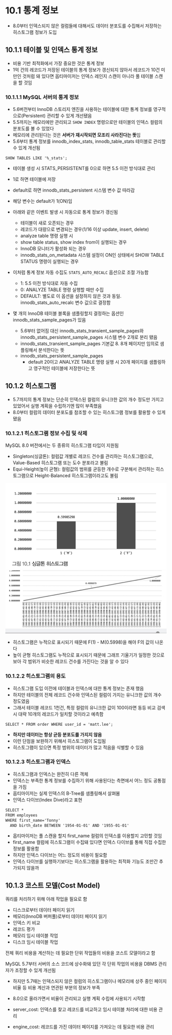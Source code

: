 # 10.1 통계 정보

- 8.0부터 인덱스되지 않은 컬럼들에 대해서도 데이터 분포도를 수집해서 저장하는 히스토그램 정보가 도입

## 10.1.1 테이블 및 인덱스 통계 정보

- 비용 기반 최적화에서 가장 중요한 것은 통계 정보
- 1억 건의 레코드가 저장된 테이블의 통계 정보가 갱신되지 않아서 레코드가 10건 미만인 것처럼 돼 있다면 옵티마이저는 인덱스 레인지 스캔이 아니라 풀 테이블 스캔을 할 것임


### 10.1.1.1 MySQL 서버의 통계 정보

- 5.6버전부터 InnoDB 스토리지 엔진을 사용하는 테이블에 대한 통계 정보를 영구적으로(Persistent) 관리할 수 있게 개선됐음
- 5.5까지는 메모리에만 관리되고 `SHOW INDEX` 명령으로만 테이블의 인덱스 컬럼의 분포도를 볼 수 있었다
- 메모리에 관리된다는 것은 **서버가 재시작되면 모조리 사라진다는 뜻**임
- 5.6부터 통계 정보를 innodb_index_stats, innodb_table_stats 테이블로 관리할 수 있게 개선됨

```mysql
SHOW TABLES LIKE '%_stats';
```

- 테이블 생성 시 STATS_PERSISTENT를 0으로 하면 5.5 이전 방식대로 관리
- 1로 하면 테이블에 저장
- default로 하면 innodb_stats_persistent 시스템 변수 값 따라감
- 해당 변수는 default가 1(ON)임
- 아래와 같은 이벤트 발생 시 자동으로 통계 정보가 갱신됨
  - 테이블이 새로 오픈되는 경우
  - 레코드가 대량으로 변경되는 경우(1/16 이상 update, insert, delete)
  - analyze table 명령 실행 시
  - show table status, show index from이 실행되는 경우
  - InnoDB 모니터가 활성화 되는 경우
  - innodb_stats_on_metadata 시스템 설정이 ON인 상태에서 SHOW TABLE STATUS 명령이 실행되는 경우


- 이처럼 통계 정보 자동 수집도 `STATS_AUTO_RECALC` 옵션으로 조절 가능함
  - 1: 5.5 이전 방식대로 자동 수집
  - 0: ANALYZE TABLE 명령 실행할 때만 수집
  - DEFAULT: 별도로 이 옵션을 설정하지 않은 것과 동일. innodb_stats_auto_recalc 변수 값으로 결정함

- 몇 개의 InnoDB 테이블 블록을 샘플링할지 결정하는 옵션인 innodb_stats_sample_pages가 있음
  - 5.6부터 없어짐 대신 innodb_stats_transient_sample_pages와 innodb_stats_persistent_sample_pages 시스템 변수 2개로 분리 됐음
  - innodb_stats_transient_sample_pages 기본값 8. 8개 페이지만 임의로 샘플링해서 분석한다는 뜻
  - innodb_stats_persistent_sample_pages
    - default 20이고 ANALYZE TABLE 명령 실행 시 20개 페이지를 샘플링하고 영구적인 테이블에 저장한다는 뜻

## 10.1.2 히스토그램

- 5.7까지의 통계 정보는 단순히 인덱스된 컬럼의 유니크한 값의 개수 정도만 가지고 있었어서 실행 계획을 수립하기엔 많이 부족했음
- 8.0부터 컬럼의 데이터 분포도를 참조할 수 있는 히스토그램 정보를 활용할 수 있게 됐음

### 10.1.2.1 히스토그램 정보 수집 및 삭제

MySQL 8.0 버전에서는 두 종류의 히스토그램 타입이 지원됨
  - Singleton(싱글톤): 컬럼값 개별로 레코드 건수를 관리하는 히스토그램으로, Value-Based 히스토그램 또는 도수 분포라고 불림
  - Equi-Height(높이 균형): 컬럼값의 범위를 균등한 개수로 구분해서 관리하는 히스토그램으로 Height-Balanced 히스토그램이라고도 불림

![](2023-07-25-19-41-19.png)
![](2023-07-25-19-41-08.png)

- 히스토그램은 누적으로 표시되기 때문에 F(1) - M(0.5998)을 해야 F의 값이 나온다
- 높이 균형 히스토그램도 누적으로 표시되기 때문에 그래프 기울기가 일정한 것으로 보아 각 범위가 비슷한 레코드 건수를 가진다는 것을 알 수 있다

### 10.1.2.2 히스토그램의 용도

- 히스토그램 도입 이전에 테이블과 인덱스에 대한 통계 정보는 존재 했음
- 하지만 테이블의 전체 레코드 건수와 인덱스된 컬럼이 가지는 유니크한 값의 개수 정도였음
- 그래서 테이블 레코드 1천건, 특정 컬럼의 유니크한 값이 100이라면 동등 비교 검색 시 대략 10개의 레코드가 일치할 것이라고 예측함

```mysql
SELECT * FROM order WHERE user_id = 'matt.lee';
```

- **하지만 데이터는 항상 균등 분포도를 가지지 않음**
- 이런 단점을 보완하기 위해서 히스토그램이 도입됨
- 히스토그램이 있으면 특정 범위의 데이터가 많고 적음을 식별할 수 있음

### 10.1.2.3 히스토그램과 인덱스

- 히스토그램과 인덱스는 완전히 다른 객체
- 인덱스는 부족한 통계 정보를 수집하기 위해 사용된다는 측면에서 어느 정도 공통점을 가짐
- 옵티마이저는 실제 인덱스의 B-Tree를 샘플링해서 살펴봄
- 인덱스 다이브(Index Dive)라고 표현

```mysql
SELECT *
FROM employees
WHERE first_name='Tonny'
  AND birth_date BETWEEN '1954-01-01' AND '1955-01-01'
```

- 옵티마이저는 풀 스캔을 할지 first_name 컬럼의 인덱스를 이용할지 고민할 것임
- first_name 컬럼에 히스토그램이 수집돼 있다면 인덱스 다이브를 통해 직접 수집한 정보를 활용함
- 하지만 인덱스 다이브는 어느 정도의 비용이 필요함
- 인덱스 다이브를 실행하기보다는 히스토그램을 활용하는 최적화 기능도 조만간 추가되지 않을까


## 10.1.3 코스트 모델(Cost Model)

쿼리를 처리하기 위해 아래 작업을 필요로 함

- 디스크로부터 데이터 페이지 읽기
- 메모리(InnoDB 버퍼풀)로부터 데이터 페이지 읽기
- 인덱스 키 비교
- 레코드 평가
- 메모리 임시 테이블 작업
- 디스크 임시 테이블 작업

전체 쿼리 비용을 계산하는 데 필요한 단위 작업들의 비용을 코스트 모델이라고 함

MySQL 5.7부터 서버의 소스 코드에 상수화돼 있던 각 단위 작업의 비용을 DBMS 관리자가 조정할 수 있게 개선됨

- 하지만 5.7때는 인덱스되지 않은 컬럼의 히스토그램이나 메모리에 상주 중인 페이지 비율 등 비용 계산과 연관된 부분의 정보가 부족
- 8.0으로 올라가면서 비율이 관리되고 실행 계획 수립에 사용되기 시작함

- server_cost: 인덱스를 찾고 레코드를 비교하고 임시 테이블 처리에 대한 비용 관리
- engine_cost: 레코드를 가진 데이터 페이지를 가져오는 데 필요한 비용 관리

